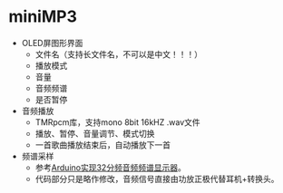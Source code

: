 # miniMP3
- OLED屏图形界面
  - 文件名（支持长文件名，不可以是中文！！！）
  - 播放模式
  - 音量
  - 音频频谱
  - 是否暂停
- 音频播放
  - TMRpcm库，支持mono 8bit 16kHZ .wav文件
  - 播放、暂停、音量调节、模式切换
  - 一首歌曲播放结束后，自动播放下一首
- 频谱采样
  - 参考[Arduino实现32分频音频频谱显示器]( https://arduino.nxez.com/2019/03/28/arduino-32-frequency-audio-spectrum-display.html )。
  - 代码部分只是略作修改，音频信号直接由功放正极代替耳机+转换头。
